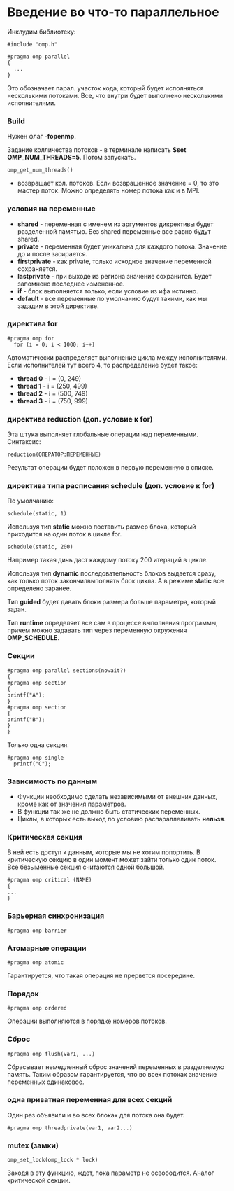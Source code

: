 # Введение во что-то параллельное

Инклудим библиотеку:
```
#include "omp.h"
```

```
#pragma omp parallel
{
  ...
}
```
Это обозначает парал. участок кода, который будет исполняться несколькими потоками.
Все, что внутри будет выполнено несколькими исполнителями.

### Build

Нужен флаг **-fopenmp**.

Задание колличества потоков - в терминале написать **$set OMP_NUM_THREADS=5**. Потом запускать.


```
omp_get_num_threads()
```
 - возвращает кол. потоков.
Если возвращенное значение = 0, то это мастер поток. Можно определять номер потока как и в MPI.

### условия на переменные

* **shared** - переменная с именем из аргументов дикрективы будет разделенной памятью. Без shared переменные все равно будут shared.
* **private** - переменная будет уникальна для каждого потока. Значение до и после засирается.
* **firstprivate** - как private, только исходное значение переменной сохраняется.
* **lastprivate** - при выходе из региона значение сохранится. Будет запомнено последнее измененное.
* **if** - блок выполняется только, если условие из ифа истинно.
* **default** - все переменные по умолчанию будут такими, как мы зададим в этой директиве.

### директива for

```
#pragma omp for
  for (i = 0; i < 1000; i++)
```

Автоматически распределяет выполнение цикла между исполнителями.
Если исполнителей тут всего 4, то распределение будет такое:

* **thread 0** - i = (0, 249)
* **thread 1** - i = (250, 499)
* **thread 2** - i = (500, 749)
* **thread 3** - i = (750, 999)

### директива reduction (доп. условие к for)

Эта штука выполняет глобальные операции над переменными.
Синтаксис:

```
reduction(ОПЕРАТОР:ПЕРЕМЕННЫЕ)
```
Результат операции будет положен в первую переменную в списке.

### директива типа расписания schedule (доп. условие к for)

По умолчанию:
```
schedule(static, 1)
```

Используя тип **static** можно поставить размер блока, который приходится на один поток в цикле for.
```
schedule(static, 200)
```
Например такая дичь даст каждому потоку 200 итераций в цикле.

Используя тип **dynamic** последовательность блоков выдается сразу, как только поток закончилвыполнять блок цикла. А в режиме **static** все определено заранее.

Тип **guided** будет давать блоки размера больше параметра, который задан.

Тип **runtime** определяет все сам в процессе выполнения программы, причем можно задавать тип через переменную окружения **OMP_SCHEDULE**.

### Секции

```
#pragma omp parallel sections(nowait?)
{
#pragma omp section
{
printf("A");
}
#pragma omp section
{
printf("B");
}
}
```

Только одна секция.

```
#pragma omp single
  printf("C");
```

### Зависимость по данным

* Функции необходимо сделать независимыми от внешних данных, кроме как от значения параметров.
* В функции так же не должно быть статических переменных.
* Циклы, в которых есть выход по условию распараллеливать **нельзя**.

### Критическая секция

В ней есть доступ к данным, которые мы не хотим попортить.
В критическую секцию в один момент может зайти только один поток.
Все безыменные секция считаются одной большой.

```
#pragma omp critical (NAME)
{
...
}
```

### Барьерная синхронизация

```
#pragma omp barrier
```

### Атомарные операции

```
#pragma omp atomic
```

Гарантируется, что такая операция не прервется посередине.

### Порядок

```
#pragma omp ordered
```

Операции выполняются в порядке номеров потоков.

### Сброс

```
#pragma omp flush(var1, ...)
```

Сбрасывает немедленный сброс значений переменных в разделяемую память.
Таким образом гарантируется, что во всех потоках значение переменных одинаковое.

### одна приватная переменная для всех секций

Один раз объявили и во всех блоках для потока она будет.

```
#pragma omp threadprivate(var1, var2...)
```

### mutex (замки)

```
omp_set_lock(omp_lock * lock)
```

Заходя в эту функцию, ждет, пока параметр не освободится.
Аналог критической секции.
